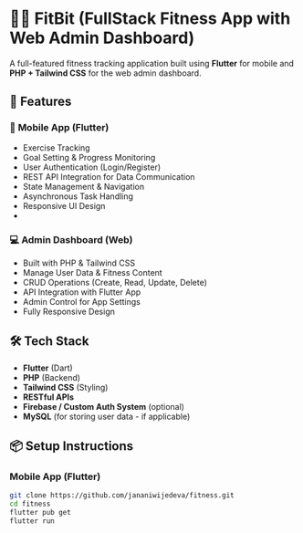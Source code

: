 # 🏋️‍♂️ FitBit (FullStack Fitness App with Web Admin Dashboard)

A full-featured fitness tracking application built using **Flutter** for mobile and **PHP + Tailwind CSS** for the web admin dashboard.

## 🚀 Features
### 📱 **Mobile App (Flutter)**
- Exercise Tracking
- Goal Setting & Progress Monitoring
- User Authentication (Login/Register)
- REST API Integration for Data Communication
- State Management & Navigation
- Asynchronous Task Handling
- Responsive UI Design
- 
### 💻 **Admin Dashboard (Web)**
- Built with PHP & Tailwind CSS
- Manage User Data & Fitness Content
- CRUD Operations (Create, Read, Update, Delete)
- API Integration with Flutter App
- Admin Control for App Settings
- Fully Responsive Design

## 🛠 Tech Stack
- **Flutter** (Dart)
- **PHP** (Backend)
- **Tailwind CSS** (Styling)
- **RESTful APIs**
- **Firebase / Custom Auth System** (optional)
- **MySQL** (for storing user data - if applicable)


## 📦 Setup Instructions

### Mobile App (Flutter)
```bash
git clone https://github.com/jananiwijedeva/fitness.git
cd fitness
flutter pub get
flutter run
